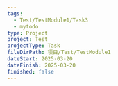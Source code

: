 ```yaml
---
tags:
  - Test/TestModule1/Task3
  - mytodo
type: Project
project: Test
projectType: Task
fileDirPath: 项目/Test/TestModule1
dateStart: 2025-03-20
dateFinish: 2025-03-20
finished: false
---
```






